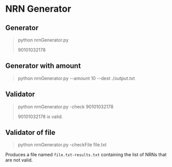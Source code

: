 # NRN Generator
## Generator
> python nrnGenerator.py
> 
> 90101032178
## Generator with amount
> python nrnGenerator.py --amount 10 --dest ./output.txt
> 


## Validator
> python nrnGenerator.py -check 90101032178
> 
> 90101032178 is valid.

## Validator of file
> python nrnGenerator.py -checkFile file.txt
> 

Produces a file named `file.txt-results.txt` containing the list of NRNs that are not valid.